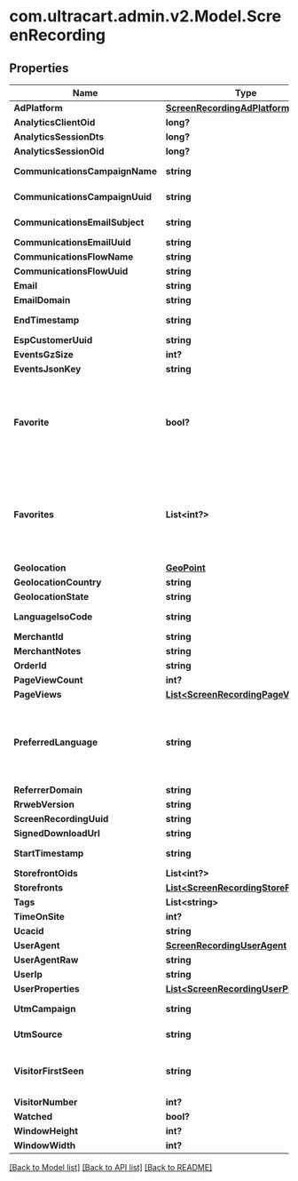# com.ultracart.admin.v2.Model.ScreenRecording
## Properties

Name | Type | Description | Notes
------------ | ------------- | ------------- | -------------
**AdPlatform** | [**ScreenRecordingAdPlatform**](ScreenRecordingAdPlatform.md) |  | [optional] 
**AnalyticsClientOid** | **long?** |  | [optional] 
**AnalyticsSessionDts** | **long?** |  | [optional] 
**AnalyticsSessionOid** | **long?** |  | [optional] 
**CommunicationsCampaignName** | **string** | Campaign Name | [optional] 
**CommunicationsCampaignUuid** | **string** | Campaign UUID | [optional] 
**CommunicationsEmailSubject** | **string** | Email subject | [optional] 
**CommunicationsEmailUuid** | **string** | Email UUID | [optional] 
**CommunicationsFlowName** | **string** | Flow Name | [optional] 
**CommunicationsFlowUuid** | **string** | Flow UUID | [optional] 
**Email** | **string** |  | [optional] 
**EmailDomain** | **string** |  | [optional] 
**EndTimestamp** | **string** | Ending timestamp | [optional] 
**EspCustomerUuid** | **string** |  | [optional] 
**EventsGzSize** | **int?** |  | [optional] 
**EventsJsonKey** | **string** |  | [optional] 
**Favorite** | **bool?** | True if the user calling the API has favorited this particular screen recording. | [optional] 
**Favorites** | **List&lt;int?&gt;** | Array of user ids that favorited this particular screen recording. | [optional] 
**Geolocation** | [**GeoPoint**](GeoPoint.md) |  | [optional] 
**GeolocationCountry** | **string** |  | [optional] 
**GeolocationState** | **string** |  | [optional] 
**LanguageIsoCode** | **string** | Language ISO code | [optional] 
**MerchantId** | **string** |  | [optional] 
**MerchantNotes** | **string** |  | [optional] 
**OrderId** | **string** |  | [optional] 
**PageViewCount** | **int?** |  | [optional] 
**PageViews** | [**List&lt;ScreenRecordingPageView&gt;**](ScreenRecordingPageView.md) |  | [optional] 
**PreferredLanguage** | **string** | ISO 3 Letter language code that the customer would prefer | [optional] 
**ReferrerDomain** | **string** |  | [optional] 
**RrwebVersion** | **string** |  | [optional] 
**ScreenRecordingUuid** | **string** |  | [optional] 
**SignedDownloadUrl** | **string** |  | [optional] 
**StartTimestamp** | **string** | Starting timestamp | [optional] 
**StorefrontOids** | **List&lt;int?&gt;** |  | [optional] 
**Storefronts** | [**List&lt;ScreenRecordingStoreFront&gt;**](ScreenRecordingStoreFront.md) |  | [optional] 
**Tags** | **List&lt;string&gt;** |  | [optional] 
**TimeOnSite** | **int?** |  | [optional] 
**Ucacid** | **string** |  | [optional] 
**UserAgent** | [**ScreenRecordingUserAgent**](ScreenRecordingUserAgent.md) |  | [optional] 
**UserAgentRaw** | **string** |  | [optional] 
**UserIp** | **string** |  | [optional] 
**UserProperties** | [**List&lt;ScreenRecordingUserProperty&gt;**](ScreenRecordingUserProperty.md) |  | [optional] 
**UtmCampaign** | **string** | UTM Campaign | [optional] 
**UtmSource** | **string** | UTM Source | [optional] 
**VisitorFirstSeen** | **string** | Timestamp this visitor was first seen | [optional] 
**VisitorNumber** | **int?** |  | [optional] 
**Watched** | **bool?** |  | [optional] 
**WindowHeight** | **int?** |  | [optional] 
**WindowWidth** | **int?** |  | [optional] 


[[Back to Model list]](../README.md#documentation-for-models) [[Back to API list]](../README.md#documentation-for-api-endpoints) [[Back to README]](../README.md)

